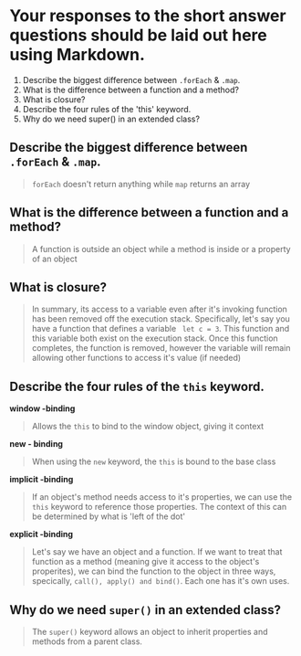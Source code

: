 # Your responses to the short answer questions should be laid out here using Markdown.
1. Describe the biggest difference between `.forEach` & `.map`.
2. What is the difference between a function and a method?
3. What is closure?
4. Describe the four rules of the 'this' keyword.
5. Why do we need super() in an extended class?

## Describe the biggest difference between `.forEach` & `.map`.

> `forEach` doesn't return anything while `map` returns an array

## What is the difference between a function and a method?

> A function is outside an object while a method is inside or a property of an object

## What is closure?

> In summary, its access to a variable even after it's invoking function has been removed off the execution stack.
Specifically, let's say you have a function that defines a variable ` let c = 3`. This function and this variable both
exist on the execution stack. Once this function completes, the function is removed, however the variable will remain allowing other functions to access it's value (if needed)

## Describe the four rules of the `this` keyword.

**window -binding**

> Allows the `this` to bind to the window object, giving it context

**new - binding**

> When using the `new` keyword, the `this` is bound to the base class

**implicit -binding**

> If an object's method needs access to it's properties, we can use the `this` keyword to reference those properties.
The context of this can be determined by what is 'left of the dot'

**explicit -binding**

> Let's say we have an object and a function. If we want to treat that function as a method (meaning give it access to the
object's properites), we can bind the function to the object in three ways, specically, `call(), apply() and bind()`. Each one has it's own uses.

## Why do we need `super()` in an extended class?

> The `super()` keyword allows an object to inherit properties and methods from a parent class.

